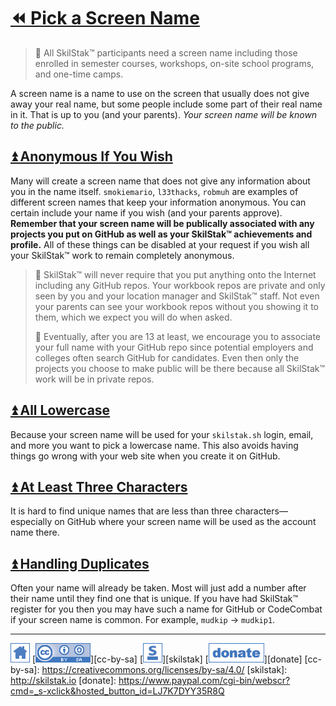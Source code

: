 # [⏪ Pick a Screen Name](/README.md)

> 🍎 All SkilStak™ participants need a screen name including those
> enrolled in semester courses, workshops, on-site school programs,
> and one-time camps.

A screen name is a name to use on the screen that usually does not
give away your real name, but some people include some part of their
real name in it. That is up to you (and your parents). *Your screen
name will be known to the public.*

## [⏫ Anonymous If You Wish](#)

Many will create a screen name that does not give any information
about you in the name itself. `smokiemario`, `l33thacks`, `robmuh` are
examples of different screen names that keep your information
anonymous. You can certain include your name if you wish (and your
parents approve). **Remember that your screen name will be publically
associated with any projects you put on GitHub as well as your
SkilStak™ achievements and profile.** All of these things can be
disabled at your request if you wish all your SkilStak™ work to remain
completely anonymous.

> 💬 SkilStak™ will never require that you put anything onto the
> Internet including any GitHub repos. Your workbook repos are private
> and only seen by you and your location manager and SkilStak™ staff.
> Not even your parents can see your workbook repos without you
> showing it to them, which we expect you will do when asked.
>
> 💬 Eventually, after you are 13 at least, we encourage you to
> associate your full name with your GitHub repo since potential
> employers and colleges often search GitHub for candidates. Even then
> only the projects you choose to make public will be there because
> all SkilStak™ work will be in private repos.

## [⏫ All Lowercase](#)

Because your screen name will be used for your `skilstak.sh` login,
email, and more you want to pick a lowercase name. This also avoids
having things go wrong with your web site when you create it on
GitHub.

## [⏫ At Least Three Characters](#)

It is hard to find unique names that are less than three
characters—especially on GitHub where your screen name will be used as
the account name there.

## [⏫ Handling Duplicates](#)

Often your name will already be taken. Most will just add a number
after their name until they find one that is unique. If you have
had SkilStak™ register for you then you may have such a name for
GitHub or CodeCombat if your screen name is common. For example,
`mudkip` -> `mudkip1`.

---
[![home](/assets/home-blue.png)](/README.md)
[![cc-by-sa](/assets/cc-by-sa-blue.png)][cc-by-sa]
[![skilstak](/assets/skilstak-logo-blue.png)][skilstak]
[![donate](/assets/donate-blue.png)][donate]
[cc-by-sa]: https://creativecommons.org/licenses/by-sa/4.0/
[skilstak]: http://skilstak.io
[donate]: https://www.paypal.com/cgi-bin/webscr?cmd=_s-xclick&hosted_button_id=LJ7K7DYY35R8Q


